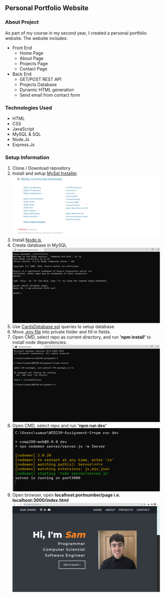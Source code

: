 ## Personal Portfolio Website

### About Project

As part of my course in my second year, I created a personal portfolio website. The website includes:
* Front End
  * Home Page
  * About Page
  * Projects Page
  * Contact Page
* Back End
  * GET/POST REST API
  * Projects Database
  * Dynamic HTML generation
  * Send email from contact form

### Technologies Used

* HTML
* CSS
* JavaScript
* MySQL & SQL
* Node.Js
* Express.Js

### Setup Information

1. Clone / Download repository
2. Install and setup [MySql Installer](https://dev.mysql.com/downloads/installer/). ![](documentation/readme-setup/mysqldownload.png)
3. Install [Node.js](https://nodejs.org/en/).
4. Create database in MySQL ![](documentation/readme-setup/mysqlsetup.png)
5. Use [CardsDatabase.sql](https://github.falmouth.ac.uk/SJ272585/WEB230-Assignment-1/blob/main/server/sql/CardsDatabase.sql) queries to setup database.
6. Move [.env file](https://github.falmouth.ac.uk/SJ272585/WEB230-Assignment-1/blob/main/documentation/.env) into private folder and fill in fields.
7. Open CMD, select repo as current directory, and run **'npm install'** to install node dependencies. ![](documentation/readme-setup/npminstall.png)
8. Open CMD, select repo and run **'npm run dev'** ![](documentation/readme-setup/npmrundev.png)
9. Open browser, open **localhost:portnumber/page i.e. localhost:3000/index.html** ![](documentation/readme-setup/localhost.png)
